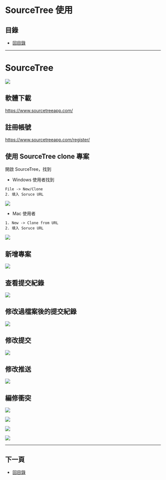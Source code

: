 # SourceTree 使用

## 目錄
- [回目錄](../SUMMARY.md)

***

# SourceTree

![](https://www.sourcetreeapp.com/images/logoSourceTree.png)

## 軟體下載

https://www.sourcetreeapp.com/


## 註冊帳號

<https://www.sourcetreeapp.com/register/>


## 使用 SourceTree clone 專案

開啟 SourceTree，找到

- Windows 使用者找到
```
File -> New/Clone
2. 填入 Soruce URL
```
![](../img/sourcetree-git-1.png)


- Mac 使用者

```
1. New -> Clone from URL
2. 填入 Soruce URL
```
![](../img/sourcetree-git-1.png)


## 新增專案

![](../img/sourcetree/addProject.png)

## 查看提交紀錄

![](../img/sourcetree/log.png)

## 修改過檔案後的提交紀錄

![](../img/sourcetree/fileEdit.png)

## 修改提交

![](../img/sourcetree/commit.png)

## 修改推送

![](../img/sourcetree/push.png)

## 編修衝突

![](../img/sourcetree/conflict.png)

![](../img/sourcetree/conflictEdit.png)

![](../img/sourcetree/conflictEditFinish.png)

![](../img/sourcetree/conflictCommit.png)

***

## 下一頁
- [回目錄](../SUMMARY.md)